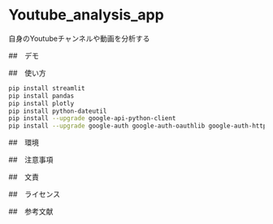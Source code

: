 # Youtube_analysis_app
自身のYoutubeチャンネルや動画を分析する

##　デモ

##　使い方

```bash
pip install streamlit
pip install pandas
pip install plotly
pip install python-dateutil
pip install --upgrade google-api-python-client
pip install --upgrade google-auth google-auth-oauthlib google-auth-httplib2
```
##　環境

##　注意事項

##　文責

##　ライセンス

##　参考文献

